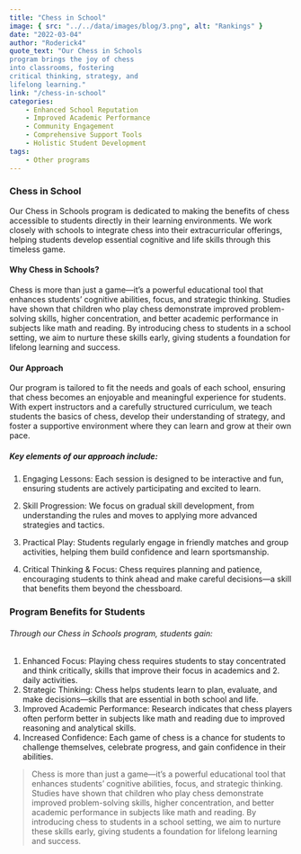 ```yaml
---
title: "Chess in School"
image: { src: "../../data/images/blog/3.png", alt: "Rankings" }
date: "2022-03-04"
author: "Roderick4"
quote_text: "Our Chess in Schools
program brings the joy of chess
into classrooms, fostering
critical thinking, strategy, and
lifelong learning."
link: "/chess-in-school"
categories:
    - Enhanced School Reputation
    - Improved Academic Performance
    - Community Engagement
    - Comprehensive Support Tools
    - Holistic Student Development
tags:
    - Other programs
---
```

### Chess in School


Our Chess in Schools program is dedicated to making the benefits of chess accessible to students directly in their learning environments. We work closely with schools to integrate chess into their extracurricular offerings, helping students develop essential cognitive and life skills through this timeless game.

#### Why Chess in Schools?

Chess is more than just a game—it’s a powerful educational tool that enhances students’ cognitive abilities, focus, and strategic thinking. Studies have shown that children who play chess demonstrate improved problem-solving skills, higher concentration, and better academic performance in subjects like math and reading. By introducing chess to students in a school setting, we aim to nurture these skills early, giving students a foundation for lifelong learning and success.

#### Our Approach

Our program is tailored to fit the needs and goals of each school, ensuring that chess becomes an enjoyable and meaningful experience for students. With expert instructors and a carefully structured curriculum, we teach students the basics of chess, develop their understanding of strategy, and foster a supportive environment where they can learn and grow at their own pace.



##### Key elements of our approach include:

  1. Engaging Lessons: Each session is designed to be interactive and fun, ensuring students are actively participating and excited to learn.

2. Skill Progression: We focus on gradual skill development, from understanding the rules and moves to applying more advanced strategies and tactics.

3. Practical Play: Students regularly engage in friendly matches and group activities, helping them build confidence and learn sportsmanship.

4. Critical Thinking & Focus: Chess requires planning and patience, encouraging students to think ahead and make careful decisions—a skill that benefits them beyond the chessboard.

### Program Benefits for Students

###### Through our Chess in Schools program, students gain:

1. Enhanced Focus: Playing chess requires students to stay concentrated and think critically, skills that improve their focus in academics and 2. daily activities.
2. Strategic Thinking: Chess helps students learn to plan, evaluate, and make decisions—skills that are essential in both school and life.
3. Improved Academic Performance: Research indicates that chess players often perform better in subjects like math and reading due to improved reasoning and analytical skills.
4. Increased Confidence: Each game of chess is a chance for students to challenge themselves, celebrate progress, and gain confidence in their abilities.

>Chess is more than just a game—it’s a powerful educational tool that enhances students’ cognitive abilities, focus, and strategic thinking. Studies have shown that children who play chess demonstrate improved problem-solving skills, higher concentration, and better academic performance in subjects like math and reading. By introducing chess to students in a school setting, we aim to nurture these skills early, giving students a foundation for lifelong learning and success.
